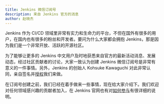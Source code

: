 ```yaml
---
title: Jenkins 微信订阅号
description: 来自 Jenkins 官方的消息
author: 赵晓杰
---
```


Jenkins 作为 CI/CD 领域里非常有实力和生命力的平台，不但在国外有很多的用户，在国内也有很多的粉丝和开发者。要问为什么大家都会拥抱 Jenkins，那是因为我们是一个非常开放、活跃的开源社区。

为了能够让更多的 Jenkins 中文用户及时地获悉来自官方的最新活动消息、发展动态，经过社区贡献者的讨论，大家一致认为创建 Jenkins 微信订阅号是非常有意义的一件事情。另外，Jenkins 的创始人 Kohsuke Kawaguchi 对此非常认同，亲自签名并[授权](https://jenkins.io/wechat.pdf)我们来做。

在订阅号创建之前，我们已经在着手做来一些事情，现在给大家介绍下。我们欢迎对任何领域感兴趣的贡献者加入，在 Jenkins 官网也有对[如何参与](https://jenkins.io/zh/participate/)有很详细的说明。


